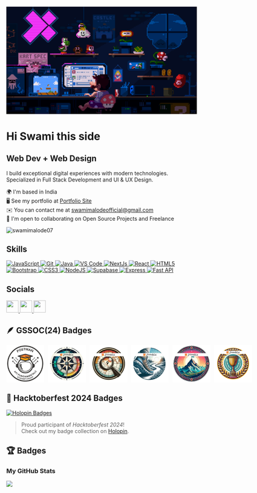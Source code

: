 <p align="center">
  <img src="https://github.com/HackerOSK/HackerOSK/blob/main/225813708-98b745f2-7d22-48cf-9150-083f1b00d6c9.gif?raw=true" alt="GitHub Animation">
</p>

# Hi Swami this side


## Web Dev + Web Design

I build exceptional digital experiences with modern technologies. Specialized in Full Stack Development and UI & UX Design.


🌍 I'm based in India  
🖥️ See my portfolio at [Portfolio Site](http://swamimalode.online)  
✉️ You can contact me at [swamimalodeofficial@gmail.com](mailto:swamimalodeofficial@gmail.com)  
🤝 I'm open to collaborating on Open Source Projects and Freelance  
<p align="left"> 
  <img src="https://komarev.com/ghpvc/?username=swamimalode07&label=Profile%20views&color=0e75b6&style=flat" alt="swamimalode07" /> 
</p>


## Skills  
<a href="https://developer.mozilla.org/en-US/docs/Web/JavaScript" target="_blank" rel="noreferrer">
  <img src="https://raw.githubusercontent.com/danielcranney/readme-generator/main/public/icons/skills/javascript-colored.svg" width="36" height="36" alt="JavaScript" />
</a>
<a href="https://git-scm.com/" target="_blank" rel="noreferrer">
  <img src="https://raw.githubusercontent.com/danielcranney/readme-generator/main/public/icons/skills/git-colored.svg" width="36" height="36" alt="Git" />
</a>
<a href="https://www.oracle.com/java/" target="_blank" rel="noreferrer">
  <img src="https://raw.githubusercontent.com/danielcranney/readme-generator/main/public/icons/skills/java-colored.svg" width="36" height="36" alt="Java" />
</a>
<a href="https://code.visualstudio.com/" target="_blank" rel="noreferrer">
  <img src="https://raw.githubusercontent.com/danielcranney/readme-generator/main/public/icons/skills/visualstudiocode.svg" width="36" height="36" alt="VS Code" />
</a>
<a href="https://nextjs.org/docs" target="_blank" rel="noreferrer">
  <img src="https://raw.githubusercontent.com/danielcranney/readme-generator/main/public/icons/skills/nextjs-colored.svg" width="36" height="36" alt="NextJs" />
</a>
<a href="https://reactjs.org/" target="_blank" rel="noreferrer">
  <img src="https://raw.githubusercontent.com/danielcranney/readme-generator/main/public/icons/skills/react-colored.svg" width="36" height="36" alt="React" />
</a>
<a href="https://developer.mozilla.org/en-US/docs/Glossary/HTML5" target="_blank" rel="noreferrer">
  <img src="https://raw.githubusercontent.com/danielcranney/readme-generator/main/public/icons/skills/html5-colored.svg" width="36" height="36" alt="HTML5" />
</a>
<a href="https://getbootstrap.com/" target="_blank" rel="noreferrer">
  <img src="https://raw.githubusercontent.com/danielcranney/readme-generator/main/public/icons/skills/bootstrap-colored.svg" width="36" height="36" alt="Bootstrap" />
</a>
<a href="https://www.w3.org/TR/CSS/#css" target="_blank" rel="noreferrer">
  <img src="https://raw.githubusercontent.com/danielcranney/readme-generator/main/public/icons/skills/css3-colored.svg" width="36" height="36" alt="CSS3" />
</a>
<a href="https://nodejs.org/en/" target="_blank" rel="noreferrer">
  <img src="https://raw.githubusercontent.com/danielcranney/readme-generator/main/public/icons/skills/nodejs-colored.svg" width="36" height="36" alt="NodeJS" />
</a>
<a href="https://supabase.io/" target="_blank" rel="noreferrer">
  <img src="https://raw.githubusercontent.com/danielcranney/readme-generator/main/public/icons/skills/supabase-colored.svg" width="36" height="36" alt="Supabase" />
</a>
<a href="https://expressjs.com/" target="_blank" rel="noreferrer">
  <img src="https://raw.githubusercontent.com/danielcranney/readme-generator/main/public/icons/skills/express-colored.svg" width="36" height="36" alt="Express" />
</a>
<a href="https://fastapi.tiangolo.com/" target="_blank" rel="noreferrer">
  <img src="https://raw.githubusercontent.com/danielcranney/readme-generator/main/public/icons/skills/fastapi-colored.svg" width="36" height="36" alt="Fast API" />
</a>

## Socials  
<a href="https://www.github.com/swamimalode07" target="_blank" rel="noreferrer">
  <img src="https://raw.githubusercontent.com/danielcranney/readme-generator/main/public/icons/socials/github.svg" width="32" height="32" />
</a>
<a href="https://www.linkedin.com/in/swami-malode-566541251/" target="_blank" rel="noreferrer">
  <img src="https://raw.githubusercontent.com/danielcranney/readme-generator/main/public/icons/socials/linkedin.svg" width="32" height="32" />
</a>
<a href="https://www.x.com/swamimalode" target="_blank" rel="noreferrer">
  <img src="https://raw.githubusercontent.com/danielcranney/readme-generator/main/public/icons/socials/twitter.svg" width="32" height="32" />
</a>

## 🪶 GSSOC(24) Badges  
<p style="display: flex; align-items: center; gap: 10px;">
  <img src="postman (1).png" width="100px" height="100px" />
  <img src="11.png" width="100px" height="100px" />
  <img src="22.png" width="100px" height="100px" />
  <img src="33.png" width="100px" height="100px" />
  <img src="44.png" width="100px" height="100px" />
  <img src="55.png" width="100px" height="100px" />
</p>

## 🎉 Hacktoberfest 2024 Badges  

[![Holopin Badges](https://holopin.me/swamimalode07)](https://holopin.io/@swamimalode07)  

> Proud participant of *Hacktoberfest 2024*!  
> Check out my badge collection on [Holopin](https://holopin.io/@swamimalode07).  

## 🏆 Badges  

### My GitHub Stats  
<a href="http://www.github.com/swamimalode07">
  <img src="https://github-readme-streak-stats.herokuapp.com/?user=swamimalode07&stroke=ffffff&background=1c1917&ring=0891b2&fire=0891b2&currStreakNum=ffffff&currStreakLabel=0891b2&sideNums=ffffff&sideLabels=ffffff&dates=ffffff&hide_border=true" />
</a>







